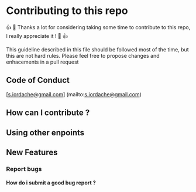 # Contributing to this repo
:+1: :tada: Thanks a lot for considering taking some time to contribute to this repo, I really appreciate it ! :tada: :+1:

This guideline described in this file should be followed most of the time, but this are not hard rules.
Please feel free to propose changes and enhacements in a pull request

## Code of Conduct
[s.iordache@gmail.com] (mailto:s.iordache@gmail.com)

## How can I contribute ?

## Using other enpoints

## New Features

### Report bugs

#### How do i submit a good bug report ?
